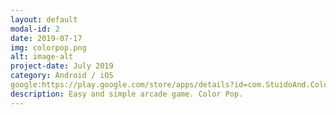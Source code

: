 ```yaml
---
layout: default
modal-id: 2
date: 2019-07-17
img: colorpop.png
alt: image-alt
project-date: July 2019
category: Android / iOS
google:https://play.google.com/store/apps/details?id=com.StuidoAnd.ColorPop
description: Easy and simple arcade game. Color Pop.
---
```

